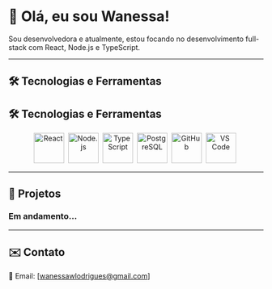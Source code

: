 # 👋 Olá, eu sou Wanessa!

Sou desenvolvedora e atualmente, estou focando no desenvolvimento full-stack com React, Node.js e TypeScript.

---

## 🛠 Tecnologias e Ferramentas

## 🛠 Tecnologias e Ferramentas

<div align="center">
  <img src="https://cdn.jsdelivr.net/gh/devicons/devicon/icons/react/react-original.svg" title="React" alt="React" width="60" height="60"/>&nbsp;
  <img src="https://cdn.jsdelivr.net/gh/devicons/devicon/icons/anodejs/nodejs-original.svg" title="Node.js" alt="Node.js" width="60" height="60"/>&nbsp;
  <img src="https://cdn.jsdelivr.net/gh/devicons/devicon/icons/typescript/typescript-original.svg" title="TypeScript" alt="TypeScript" width="60" height="60"/>&nbsp;
  <img src="https://cdn.jsdelivr.net/gh/devicons/devicon/icons/postgresql/postgresql-original.svg" title="PostgreSQL" alt="PostgreSQL" width="60" height="60"/>&nbsp;
  <img src="https://cdn.jsdelivr.net/gh/devicons/devicon/icons/github/github-original.svg" title="GitHub" alt="GitHub" width="60" height="60"/>&nbsp;
  <img src="https://cdn.jsdelivr.net/gh/devicons/devicon/icons/vscode/vscode-original.svg" title="VS Code" alt="VS Code" width="60" height="60"/>&nbsp;
</div>

---


## 📂 Projetos

### Em andamento...
---

## ✉️ Contato

📧 Email: [wanessawlodrigues@gmail.com]


